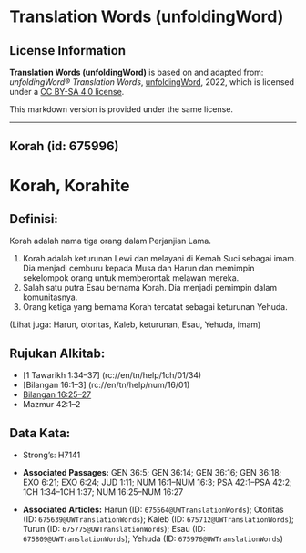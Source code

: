 # Translation Words (unfoldingWord)

## License Information

**Translation Words (unfoldingWord)** is based on and adapted from: _unfoldingWord® Translation Words_, [unfoldingWord](https://unfoldingword.org/utw), 2022, which is licensed under a [CC BY-SA 4.0 license](https://creativecommons.org/licenses/by-sa/4.0/legalcode.en).

This markdown version is provided under the same license.



--------------------------------

## Korah (id: 675996)

Korah, Korahite
===============

Definisi:
---------

Korah adalah nama tiga orang dalam Perjanjian Lama.

1. Korah adalah keturunan Lewi dan melayani di Kemah Suci sebagai imam. Dia menjadi cemburu kepada Musa dan Harun dan memimpin sekelompok orang untuk memberontak melawan mereka.
2. Salah satu putra Esau bernama Korah. Dia menjadi pemimpin dalam komunitasnya.
3. Orang ketiga yang bernama Korah tercatat sebagai keturunan Yehuda.

(Lihat juga: Harun, otoritas, Kaleb, keturunan, Esau, Yehuda, imam)

Rujukan Alkitab:
----------------

* \[1 Tawarikh 1:34–37] (rc://en/tn/help/1ch/01/34\)
* \[Bilangan 16:1–3] (rc://en/tn/help/num/16/01\)
* [Bilangan 16:25–27](https://ref.ly/Num16:25-Num16:27)
* Mazmur 42:1–2

Data Kata:
----------

* Strong’s: H7141

* **Associated Passages:** GEN 36:5; GEN 36:14; GEN 36:16; GEN 36:18; EXO 6:21; EXO 6:24; JUD 1:11; NUM 16:1–NUM 16:3; PSA 42:1–PSA 42:2; 1CH 1:34–1CH 1:37; NUM 16:25–NUM 16:27
* **Associated Articles:** Harun (ID: `675564@UWTranslationWords`); Otoritas (ID: `675639@UWTranslationWords`); Kaleb (ID: `675712@UWTranslationWords`); Turun (ID: `675775@UWTranslationWords`); Esau (ID: `675809@UWTranslationWords`); Yehuda (ID: `675976@UWTranslationWords`)

